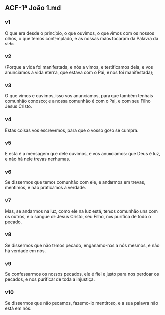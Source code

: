 ## ACF-1ª João 1.md
### v1
 O que era desde o princípio, o que ouvimos, o que vimos com os nossos olhos, o que temos contemplado, e as nossas mãos tocaram da Palavra da vida
### v2
 (Porque a vida foi manifestada, e nós a vimos, e testificamos dela, e vos anunciamos a vida eterna, que estava com o Pai, e nos foi manifestada);
### v3
 O que vimos e ouvimos, isso vos anunciamos, para que também tenhais comunhão conosco; e a nossa comunhão é com o Pai, e com seu Filho Jesus Cristo.
### v4
 Estas coisas vos escrevemos, para que o vosso gozo se cumpra.
### v5
 E esta é a mensagem que dele ouvimos, e vos anunciamos: que Deus é luz, e não há nele trevas nenhumas.
### v6
 Se dissermos que temos comunhão com ele, e andarmos em trevas, mentimos, e não praticamos a verdade.
### v7
 Mas, se andarmos na luz, como ele na luz está, temos comunhão uns com os outros, e o sangue de Jesus Cristo, seu Filho, nos purifica de todo o pecado.
### v8
 Se dissermos que não temos pecado, enganamo-nos a nós mesmos, e não há verdade em nós.
### v9
 Se confessarmos os nossos pecados, ele é fiel e justo para nos perdoar os pecados, e nos purificar de toda a injustiça.
### v10
 Se dissermos que não pecamos, fazemo-lo mentiroso, e a sua palavra não está em nós.
